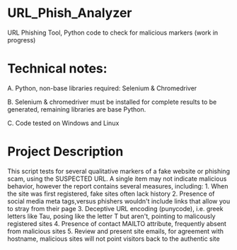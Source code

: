 # URL_Phish_Analyzer
URL Phishing Tool, Python code to check for malicious markers (work in progress)

Technical notes:
===================
A. Python, non-base libraries required: Selenium & Chromedriver

B. Selenium & chromedriver must be installed for complete results
to be generated, remaining libraries are base Python.
 
C. Code tested on Windows and Linux

Project Description
=====================
This script tests for several qualitative markers of a fake website 
or phishing scam, using the SUSPECTED URL. A single item may 
not indicate malicious behavior, however the report contains 
several measures, including:
    1. When the site was first registered, fake sites often lack history
    2. Presence of social media meta tags,versus phishers 
       wouldn't include links that allow you to stray from their page
    3. Deceptive URL encoding (punycode), i.e. greek letters like Tau, 
       posing like the letter T but aren't, pointing to 
       malicously registered sites
    4. Presence of contact MAILTO attribute, frequently absent 
       from malicious sites
    5. Review and present site emails, for agreement with 
       hostname, malicious sites will not point visitors 
       back to the authentic site

